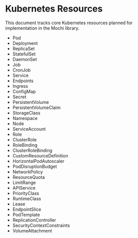 # Kubernetes Resources

This document tracks core Kubernetes resources planned for implementation in the Mochi library.

- Pod
- Deployment
- ReplicaSet
- StatefulSet
- DaemonSet
- Job
- CronJob
- Service
- Endpoints
- Ingress
- ConfigMap
- Secret
- PersistentVolume
- PersistentVolumeClaim
- StorageClass
- Namespace
- Node
- ServiceAccount
- Role
- ClusterRole
- RoleBinding
- ClusterRoleBinding
- CustomResourceDefinition
- HorizontalPodAutoscaler
- PodDisruptionBudget
- NetworkPolicy
- ResourceQuota
- LimitRange
- APIService
- PriorityClass
- RuntimeClass
- Lease
- EndpointSlice
- PodTemplate
- ReplicationController
- SecurityContextConstraints
- VolumeAttachment
